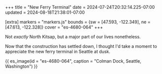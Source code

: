 +++
title = "New Ferry Terminal"
date = 2024-07-24T20:32:14.225-07:00
updated = 2024-08-18T21:38:01-07:00

[extra]
markers = "markers.js"
bounds = {sw = [47.593, -122.349], ne = [47.613, -122.328]}
cover = "es-4680-064"
+++

Not _exactly_ North Kitsap, but a major part of our lives nonetheless.

Now that the construction has settled down, I thought I'd take a moment to appreciate the new ferry terminal in Seattle at dusk.

<!-- more -->

{{ es_image(id = "es-4680-064", caption = "Colman Dock, Seattle, Washington") }}
